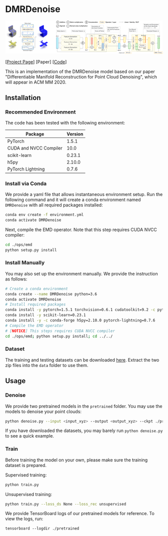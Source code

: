 # DMRDenoise

![teaser](teaser.png)

[[Project Page](https://luost.me/DMRDenoise/)] [Paper] [[Code](https://github.com/luost26/DMRDenoise)]

This is an implementation of the DMRDenoise model based on our paper "Differentiable Manifold Reconstruction for Point Cloud Denoising", which will appear in ACM MM 2020.



## Installation

### Recommended Environment

The code has been tested with the following environment:

| Package                | Version |
| ---------------------- | ------- |
| PyTorch                | 1.5.1   |
| CUDA and NVCC Compiler | 10.0    |
| scikit-learn           | 0.23.1  |
| h5py                   | 2.10.0  |
| PyTorch Lightning      | 0.7.6   |

### Install via Conda

We provide a yaml file that allows instantaneous environment setup. Run the following command and it will create a conda environment named `DMRDenoise` with all required packages installed:

```bash
conda env create -f environment.yml
conda activate DMRDenoise
```

Next, compile the EMD operator. Note that this step requires CUDA NVCC compiler:

```bash
cd ./ops/emd
python setup.py install
```

### Install Manually

You may also set up the environment manually. We provide the instruction as follows:

```bash
# Create a conda environment
conda create --name DMRDenoise python=3.6
conda activate DMRDenoise
# Install required packages
conda install -y pytorch=1.5.1 torchvision=0.6.1 cudatoolkit=9.2 -c pytorch
conda install -y scikit-learn=0.23.1
conda install -y -c conda-forge h5py=2.10.0 pytorch-lightning=0.7.6
# Compile the EMD operator
# [NOTICE] This steps requires CUDA NVCC compiler
cd ./ops/emd; python setup.py install; cd ../../
```

### Dataset

The training and testing datasets can be downloaded [here](https://drive.google.com/drive/folders/1Qw_bYqsUcekeh165kgRODwIuYpsYIzM1?usp=sharing). Extract the two zip files into the `data` folder to use them.



## Usage

### Denoise

We provide two pretrained models in the `pretrained` folder. You may use the models to denoise your point clouds:

```bash
python denoise.py --input <input_xyz> --output <output_xyz> --ckpt ./pretrained/supervised/epoch=153.ckpt
```

If you have downloaded the datasets, you may barely run `python denoise.py` to see a quick example.

### Train

Before training the model on your own, please make sure the training dataset is prepared.

Supervised training:

```bash
python train.py
```

Unsupervised training:

```bash
python train.py --loss_ds None --loss_rec unsupervised
```

We provide TensorBoard logs of our pretrained models for reference. To view the logs, run:

```
tensorboard --logdir ./pretrained
```

